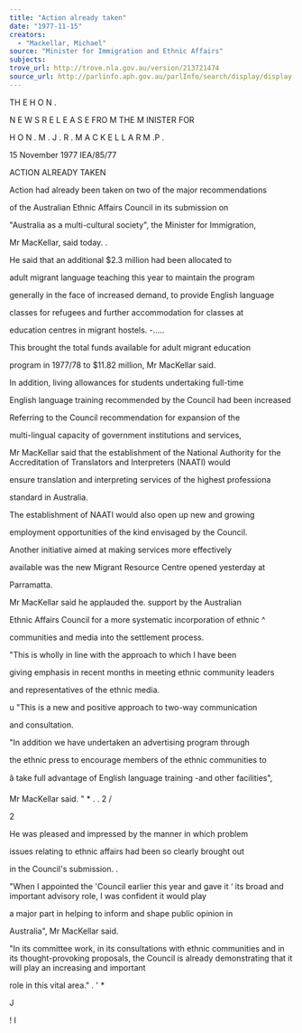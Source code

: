 ```yaml
---
title: "Action already taken"
date: "1977-11-15"
creators:
  - "Mackellar, Michael"
source: "Minister for Immigration and Ethnic Affairs"
subjects:
trove_url: http://trove.nla.gov.au/version/213721474
source_url: http://parlinfo.aph.gov.au/parlInfo/search/display/display.w3p;query=Id%3A%22media/pressrel/HPR08003072%22
---
```


 TH E  H O N .

 N E W S  R E L E A S E  FRO M  THE M INISTER FOR

 H O N . M . J . R .  M A C K E L L A R M .P .

 15 November 1977 IEA/85/77

 ACTION ALREADY TAKEN

 Action had already been taken on two of the major recommendations 

 of the Australian Ethnic Affairs Council in its submission on 

 "Australia as a multi-cultural society", the Minister for Immigration, 

 Mr MacKellar, said today. .

 He said that an additional $2.3 million had been allocated to 

 adult migrant language teaching this year to maintain the program 

 generally in the face of increased demand, to provide English language 

 classes for refugees and further accommodation for classes at 

 education centres in migrant hostels. -.....

 This brought the total funds available for adult migrant education 

 program in 1977/78 to $11.82 million, Mr MacKellar said.

 In addition, living allowances for students undertaking full-time 

 English language training recommended by the Council had been increased

 Referring to the Council recommendation for expansion of the 

 multi-lingual capacity of government institutions and services,

 Mr MacKellar said that the establishment of the National Authority  for the Accreditation of Translators and Interpreters (NAATl) would 

 ensure translation and interpreting services of the highest professiona 

 standard in Australia.

 The establishment of NAATl would also open up new and growing 

 employment opportunities of the kind envisaged by the Council.

 Another initiative aimed at making services more effectively 

 available was the new Migrant Resource Centre opened yesterday at 

 Parramatta.

 Mr MacKellar said he applauded the. support by the Australian 

 Ethnic Affairs Council for a more systematic incorporation of ethnic ^  

 communities and media into the settlement process.

 "This is wholly in line with the approach to which I have been 

 giving emphasis in recent months in meeting ethnic community leaders 

 and representatives of the ethnic media.

 u "This is a new and positive approach to two-way communication 

 and consultation.

 "In addition we have undertaken an advertising program through 

 the ethnic press to encourage members of the ethnic communities to 

 â take full advantage of English language training -and other facilities",  

 Mr MacKellar said. " *  .  . 2 /

 2

 He was pleased and impressed by the manner in which problem 

 issues relating to ethnic affairs had been so clearly brought out 

 in the Council's submission. .

 "When I appointed the 'Council earlier this year and gave it ‘   its broad and important advisory role,  I was confident it would play 

 a major part in helping to inform and shape public opinion in 

 Australia",  Mr MacKellar said.

 "In its committee work, in its consultations with ethnic  communities and in its thought-provoking proposals,  the Council is  already demonstrating that it will play an increasing and important

 role in this vital area." . ' *

 J

 ! I

